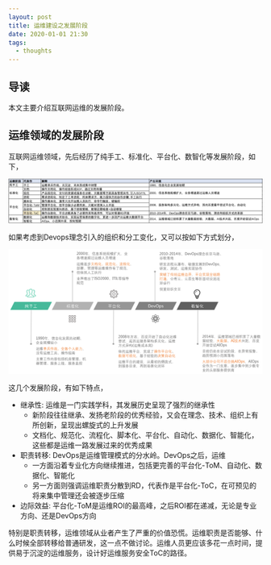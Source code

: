 ```yaml
---
layout: post
title: 运维建设之发展阶段
date: 2020-01-01 21:30
tags:
  - thoughts
---
```


## 导读
本文主要介绍互联网运维的发展阶段。

## 运维领域的发展阶段
互联网运维领域，先后经历了纯手工、标准化、平台化、数智化等发展阶段，如下，

![page.png](https://raw.githubusercontent.com/niean/niean.github.io/master/images/20200101/op-roadmap.png)

如果考虑到Devops理念引入的组织和分工变化，又可以按如下方式划分，

![page.png](https://raw.githubusercontent.com/niean/niean.github.io/master/images/20200101/op-roadmap2.png)


这几个发展阶段，有如下特点，

- 继承性: 运维是一门实践学科，其发展历史呈现了强烈的继承性
    - 新阶段往往继承、发扬老阶段的优秀经验，又会在理念、技术、组织上有所创新，呈现出螺旋式的上升发展
    - 文档化、规范化、流程化、脚本化、平台化、自动化、数据化、智能化，这些都是运维一路发展过来的优秀成果
- 职责转移: DevOps是运维管理模式的分水岭。DevOps之后，运维
    - 一方面沿着专业化方向继续推进，包括更完善的平台化-ToM、自动化、数据化、智能化
    - 另一方面则强调运维职责分散到RD，代表作是平台化-ToC，在可预见的将来集中管理还会被逐步压缩
- 边际效益: 平台化-ToM是运维ROI的最高峰，之后ROI都在递减，无论是专业方向、还是DevOps方向

特别是职责转移，运维领域从业者产生了严重的价值恐慌。运维职责是否能够、什么时候全部转移给普通研发，这一点不做讨论。运维人员更应该多花一点时间，提供易于沉淀的运维服务，设计好运维服务安全ToC的路径。
